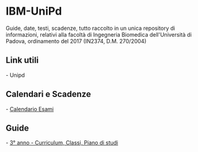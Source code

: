 # IBM-UniPd
Guide, date, testi, scadenze, tutto raccolto in un unica repository di informazioni, relativi alla facoltà di Ingegneria Biomedica dell'Università di Padova, ordinamento del 2017 (IN2374, D.M. 270/2004)



## Link utili
*-* Unipd

## Calendari e Scadenze
*-* [Calendario Esami](/Calendari/Calendario%20Esami.md)
## Guide
*-* [3° anno - Curriculum, Classi, Piano di studi](/Guide/Curriculum%20e%20Classi.md)
